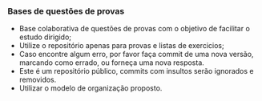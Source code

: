 ### Bases de questões de provas

- Base colaborativa de questões de provas com o objetivo de facilitar o estudo dirigido;
- Utilize o repositório apenas para provas e listas de exercicios;
- Caso encontre algum erro, por favor faça commit de uma nova versão, marcando como errado, ou forneça uma nova resposta.
- Este é um repositório público, commits com insultos serão ignorados e removidos.
- Utilizar o modelo de organização proposto.

